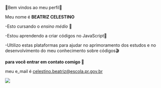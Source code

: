 🌻Bem vindos ao meu perfil🌻

Meu nome é **BEATRIZ CELESTINO**

-Esto cursando o _ensino médio_ 📖

-Estou aprendendo a criar códigos no JavaScript📢

-Ultilizo estas plataformas para ajudar no aprimoramento dos estudos e no desenvolvimento do meu conhecimento sobre códigos🎬

**para você entrar em contato comigo 📩**

meu e_mail é celestino.beatriz@escola.pr.gov.br

![](https://media.tenor.com/KmKtcd7wGXwAAAAi/snoopy.gif)
